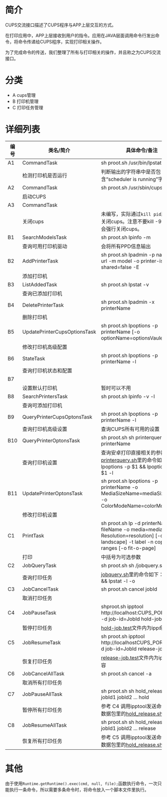 # 简介

CUPS交流接口描述了CUPS程序与APP上层交互的方式。

在打印应用中，APP上层接收到用户的指令。应用在JAVA层面调用命令行发出命令，将命令传递给CUPS程序，实现打印相关操作。

为了完成命令的传送，我们整理了所有与打印相关的操作，并且称之为CUPS交流接口。

# 分类

* A cups管理
* B 打印机管理
* C 打印任务管理

# 详细列表

| 编号 | 类名/简介 | 具体命令/备注 |
|---|---|---|
|A1| CommandTask|sh proot.sh /usr/bin/lpstat -r|
||检测打印机是否运行|判断输出的字符串中是否包含“scheduler is running”字段
|A2| CommandTask|sh proot.sh /usr/sbin/cupsd -f|
||启动CUPS||
|A3| CommandTask|
||关闭cups|未编写，实际通过`kill pid`即可正常关闭cups。注意不要kill -9 pid，这会强行关闭cups。
|B1| SearchModelsTask|sh proot.sh lpinfo -m|
||查询可用打印机驱动|会将所有PPD信息输出
|B2| AddPrinterTask|sh proot.sh lpadmin -p name -v url -m model -o printer-is-shared=false -E|
||添加打印机|
|B3| ListAddedTask|sh proot.sh lpstat -v|
||查询已添加打印机|
|B4| DeletePrinterTask|sh proot.sh lpadmin -x printerName|
||删除打印机|
|B5| UpdatePrinterCupsOptionsTask|sh proot.sh lpoptions -p printerName [-o optionName=optionsVaule]...|
||修改打印机高级配置|
|B6| StateTask|sh proot.sh lpoptions -p printerName -l
||查询打印机状态和配置|
|B7| |
||设置默认打印机|暂时可以不用
|B8| SearchPrintersTask|sh proot.sh lpinfo -v -l|
||查询可添加打印机|
|B9| QueryPrinterCupsOptonsTask|sh proot.sh lpoptions -p printerName -l|
||查询打印机高级设置|查询CUPS所有可用的设置
|B10|QueryPrinterOptonsTask|sh proot.sh sh printerquery.sh printerName
||查询打印机设置|查询安卓打印直接相关的参数，[printerquery.sh](https://github.com/openthos/printer-analysis/blob/dev/shell/printerquery.sh)里的命令如下：lpoptions -p $1 && lpoptions -p $1 -l
|B11|UpdatePrinterOptonsTask|sh proot.sh lpoptions -p printerName -o MediaSizeName=mediaSizeValue -o ColorModeName=colorModeValue
||修改打印机设置|
|C1|PrintTask|sh proot.sh lp -d printerName fileName -o media=mediaSize [-o Resolution=resolution] [-o landscape] -t label -n copies -P ranges [-o fit-o-page]|
||打印|中括号为可选参数
|C2|JobQueryTask|sh proot.sh sh /jobquery.sh |
||查询打印任务| [jobquery.sh](https://github.com/openthos/printer-analysis/blob/dev/shell/jobquery.sh)里的命令如下：lpq -a && lpstat -l -o
|C3|JobCancelTask|sh proot.sh cancel jobId
||取消打印任务|
|C4|JobPauseTask|shproot.sh ipptool http://localhost:CUPS_PORT/jobs -d job-id=JobId hold-job.test
||暂停打印任务|[hold-job.test](https://github.com/openthos/printer-analysis/blob/dev/shell/hold-job.test)文件内为ipp命令内容
|C5|JobResumeTask|sh proot.sh ipptool http://localhostCUPS_PORT/jobs -d job-id=JobId release-job.test
||恢复打印任务|[release-job.test](https://github.com/openthos/printer-analysis/blob/dev/shell/release-job.test)文件内为ipp命令内容
|C6|JobCancelAllTask|sh proot.sh cancel -a
||取消所有打印任务
|C7|JobPauseAllTask|sh proot.sh sh hold_release.sh jobId1 jobId2 ... hold
||暂停所有打印任务|参考 C4 调用ipptool发送命令，详见数据包里的[hold_release.sh](https://github.com/openthos/printer-analysis/blob/dev/shell/hold_release.sh)
|C8|JobResumeAllTask|sh proot.sh sh hold_release.sh jobId1 jobId2 ... release
||恢复所有打印任务|参考 C5 调用ipptool发送命令，详见数据包里的[hold_release.sh](https://github.com/openthos/printer-analysis/blob/dev/shell/hold_release.sh)

# 其他

由于使用`Runtime.getRuntime().exec(cmd, null, file);`函数执行命令，一次只能执行一条命令，所以需要多条命令时，将命令放入一个脚本文件里执行。
